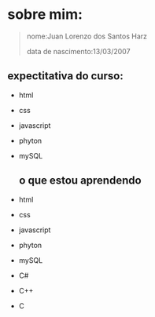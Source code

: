 # sobre mim:
>nome:Juan Lorenzo dos Santos Harz
>
>data de nascimento:13/03/2007
## expectitativa do curso:
* html 
* css
* javascript
* phyton
* mySQL

  ## o que estou aprendendo
* html 
* css
* javascript
* phyton
* mySQL
* C#
* C++
* C
